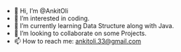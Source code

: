 - 👋 Hi, I’m @AnkitOli
- 👀 I’m interested in coding.
- 🌱 I’m currently learning Data Structure along with Java.
- 💞️ I’m looking to collaborate on some Projects.
- 📫 How to reach me: ankitoli.33@gmail.com

<!---
AnkitOli/AnkitOli is a ✨ special ✨ repository because its `README.md` (this file) appears on your GitHub profile.
You can click the Preview link to take a look at your changes.
--->
